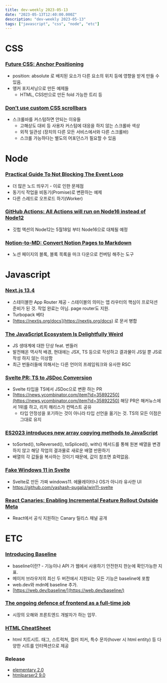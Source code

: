 ```yaml
---
title: dev-weekly 2023-05-13
date: "2023-05-13T12:40:00.000Z"
description: "dev-weekly 2023-05-13"
tags: ["javascript", "css", "node", "etc"]
---
```


# CSS

### **[Future CSS: Anchor Positioning](https://kizu.dev/anchor-positioning-experiments/)**

- position: absolute 로 배치된 요소가 다른 요소의 위치 등에 영향을 받게 만들 수 있음.
- 앵커 포지셔닝으로 만든 예제들
    - HTML, CSS만으로 만든 fold 가능한 트리 등

### **[Don’t use custom CSS scrollbars](https://ericwbailey.website/published/dont-use-custom-css-scrollbars)**

- 스크롤바를 커스텀하면 안되는 이유들
    - 고해상도 대비 등 사용자 커스텀에 대응을 하지 않는 스크롤바 색상
    - 외적 일관성 (장치의 다른 모든 서비스에서와 다른 스크롤바)
    - 스크롤 가능하다는 별도의 어포던스가 필요할 수 있음

# Node

### **[Practical Guide To Not Blocking The Event Loop](https://www.bbss.dev/posts/eventloop/)**

- 더 많은 노드 띄우기 - 이로 인한 문제점
- 동기식 작업을 비동기(Promise)로 변환하는 예제
- 다른 스레드로 오프로드 하기(Worker)

### **[GitHub Actions: All Actions will run on Node16 instead of Node12](https://github.blog/changelog/2023-05-04-github-actions-all-actions-will-run-on-node16-instead-of-node12/)**

- 깃헙 액션의 Node12는 5월18일 부터 Node16으로 대체될 예정

### **[Notion-to-MD: Convert Notion Pages to Markdown](https://github.com/souvikinator/notion-to-md)**

- 노션 페이지의 블록, 블록 목록을 마크 다운으로 컨버팅 해주는 도구

# Javascript

### **[Next.js 13.4](https://nextjs.org/blog/next-13-4)**

- 스테이블한 App Router 제공 - 스테이블의 의미는 앱 라우터의 핵심이 프로덕션 준비가 된 것. 작업 완료는 아님. page router도 지원.
- Turbopack 베타
- [https://nextjs.org/docs](https://nextjs.org/docs) 로 문서 병합

### **[The JavaScript Ecosystem Is Delightfully Weird](https://fly.io/blog/js-ecosystem-delightfully-wierd/)**

- JS 생태계에 대한 단상 feat. 번들러
- 발전해온 역사적 배경, 현대에는 JSX, TS 등으로 작성하고 결과물이 JS일 뿐 JS로 작성 하지 않는 이상함
- 최근 번들러들에 의해서는 다른 언어의 프레임워크와 유사한 RSC

### **[Svelte PR: **TS to JSDoc Conversion**](https://github.com/sveltejs/svelte/pull/8569)**

- Svelte 타입을 TS에서 JSDoc으로 변환 하는 PR
- [https://news.ycombinator.com/item?id=35892250](https://news.ycombinator.com/item?id=35892250) 해당 PR은 해커뉴스에서 1위를 하고, 리치 해리스가 컨텍스트 공유
    - 타입 안정성을 포기하는 것이 아니라 타입 선언을 옮기는 것. TS의 모든 이점은 그대로 유지

### **[ES2023 introduces new array copying methods to JavaScript](https://www.sonarsource.com/blog/es2023-new-array-copying-methods-javascript/)**

- toSorted(), toReversed(), toSpliced(), with() 메서드를 통해 원본 배열을 변경하지 않고 해당 작업의 결과물로 새로운 배열 반환하기
- 배열의 각 값들을 복사하는 것이기 때문에, 값이 참조면 효력없음.

### **[Fake Windows 11 in Svelte](https://win11-svelte.vercel.app/)**

- Svelte로 만든 가짜 windows11. 에뮬레이터나 OS가 아니라 유사한 UI
- https://github.com/yashash-pugalia/win11-svelte

### **[React Canaries: Enabling Incremental Feature Rollout Outside Meta](https://react.dev/blog/2023/05/03/react-canaries)**

- React에서 공식 지원하는 Canary 릴리스 채널 공개

# ETC

### **[Introducing Baseline](https://web.dev/introducing-baseline/)**

- baseline이란? - 기능이나 API 가 웹에서 사용하기 안전한지 한눈에 확인가능한 지표.
- 메이저 브라우저의 최신 두 버전에서 지원되는 모든 기능은 baseline에 포함
- web.dev와 mdn에 baseline 추가.
- [https://web.dev/baseline/](https://web.dev/baseline/)

### **[The ongoing defence of frontend as a full-time job](https://christianheilmann.com/2023/05/09/the-ongoing-defence-of-frontend-as-a-full-time-job/)**

- 시장의 오해와 프론트엔드 개발자가 하는 업무.

### **[HTML CheatSheet](https://htmlcheatsheet.com/)**

- html 치트시트. 태그, 스트럭쳐, 컬러 피커, 특수 문자(hover 시 html entity) 등 다양한 시트를 인터랙션으로 제공

### **Release**

- [elementary 2.0](https://github.com/elemaudio/elementary/releases/tag/%40elemaudio%2Fcore%402.0.0)
- [htmlparser2 9.0](https://github.com/fb55/htmlparser2/releases/tag/v9.0.0)